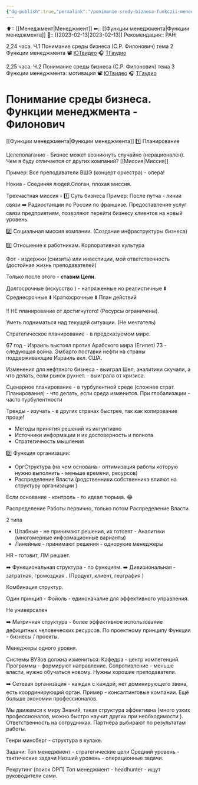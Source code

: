 ```yaml
---
{"dg-publish":true,"permalink":"/ponimanie-sredy-biznesa-funkczii-menedzhmenta-filonovich/"}
---
```



⬆:: [[Менеджмент\|Менеджмент]]
⬅:: [[Функции менеджмента\|Функции менеджмента]]
📅:: [[2023-02-13\|2023-02-13]] 
Рекомендация:: РАН

2,24 часа. Ч.1 Понимание среды бизнеса (С.Р. Филонович) тема 2 Функции менеджмента
📽 [ЮТвидео](﻿https://youtu.be/QUsOnog6vqY)
🎧 [ТГаудио](https://t.me/openlibaudio/2/126)

2,25 часа. Ч.2 Понимание среды бизнеса (С.Р. Филонович) тема 3 Функции менеджмента: мотивация
📽 [ЮТвидео](﻿https://youtu.be/LP7Lc9a76CE)
🎧 [ТГаудио](https://t.me/openlibaudio/2/128)

# Понимание среды бизнеса. Функции менеджмента - Филонович



[[Функции менеджмента\|Функции менеджмента]]
1️⃣ Планирование

Целеполагание - 
Бизнес может возникнуть случайно (нерационален).
Чем я буду отличается от других компаний? [[Миссия\|Миссия]]

Пример: Все преподаватели ВШЭ (концерт оркестра) - опера!

Нокиа - Соединяя людей.Слоган, плохая миссия.

Трехчастная миссия - 
1️⃣ Суть бизнеса
Пример: После путча - линии связи ➡️ Радиостанции по России по франшизе.
Предоставление услуг связи предприятиям, позволяют перейти бизнесу клиентов на новый уровень.

2️⃣ Социальная миссия компании.
(Создание инфраструктуры бизнеса)

3️⃣ Отношение к работникам. Корпоративная культура 

Фот - издержки (снизить) или инвестиции, мой ответственность (достойная жизнь преподавателей)


Только после этого - **ставим Цели**.

Долгосрочные (искусство ) - напряженные но реалистичные
⬇️
Среднесрочные 
⬇️
Краткосрочные 
⬇️
План действий

‼️ НЕ планирование от достигнутого!
(Ресурсы ограничены).

Уметь подниматься над текущей ситуации. (Не мечтатель)

Стратегическое планирование - в предсказуемом мире.

67 год - Израиль выстоял против Арабского мира (Египет)
73 - следующая война.
Эмбарго поставки нефти на страны поддерживающие Израиль вкл. США.

Изменения для нефтяного бизнеса - выиграл Шел, аналитики скучали, а что делать, если рынок рухнет. - выиграла от кризиса.

Сценарное планирование - в турбулентной среде (сложнее страт. Планирования) - что делать, если среда изменится.
При глобализации - часто турбулентности 

Тренды - изучать - в других странах быстрее, так как копирование проще!

- Методы принятия решений vs интуитивно
- Источники информации и их достоверность и полнота
- Стратегичность мышления

2️⃣ Функция организации:
- ОргСтруктура (на чем основана - оптимизация работы которую нужно выполнить - меньше времени, ресурсов)
- Распределение Власти (родственники собственника влияют на структуру организации )

Если основание - контроль - то идеал тюрьма. 😂

Распределение Работы первично, только потом Распределение Власти.

2 типа 
- Штабные - не принимают решения, их готовят - Аналитики (многомерные информационные варианты)
- Линейные - принимают решения - однорукие менеджеры

HR - готовит, ЛМ решает.

➡️ Функциональная структура - по функциям.
➡️ Дивизиональная - затратная, громоздкая . (Продукт, клиент, география )

Комбинация структур.

Один принцип - Фойоль - единоначалие для эффективного управления.

Не универсален 

➡️ Матричная структура - более эффективное использование дефицитных человеческих ресурсов. По проектному принципу 
Функции - бизнесы / проекты.

Менеджеры одного уровня.

Системы ВУЗов должна измениться:
Кафедра - центр компетенций.
Программы - формируют направление.
Сопротивление - меньше власти, нужно обучаться новому. Нужны хорошие преподаватели. 

➡️ Сетевая организация - каждая с каждой, нет доминирующего звена, есть координирующий орган. Пример - консалтинговые компании.
Ещё больше экономии профессионалов.

Мы движемся к миру Знаний, такая структура эффективна (много узких профессионалов, можно быстро научит других при необходимости ).
Ответственность на сотрудниках.
Партнёра выбирают по результатам работы.

Генри минсберг - структура в кулаке.

Задачи:
Топ менеджмент - стратегические цели
Средний уровень - тактические задачи
Низший уровень - операционные задачи.

Рекрутинг (поиск ОРП)
Топ менеджмент - headhunter - ищут руководители сами.
